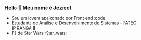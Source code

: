 ### Hello 👋 Meu nome é Jezreel  
 - Sou um jovem apaixonado por Front end :code:
 - Estudante de Análise e Desenvolvimento de Sistemas - FATEC IPIRANGA :book:
 - Fã de Star Wars :Star_wars:
<!--
**Je-12/je-12** is a ✨ _special_ ✨ repository because its `README.md` (this file) appears on your GitHub profile.

Here are some ideas to get you started:

- 🔭 I’m currently working on ...
- 🌱 I’m currently learning ...
- 👯 I’m looking to collaborate on ...
- 🤔 I’m looking for help with ...
- 💬 Ask me about ...
- 📫 How to reach me: ...
- 😄 Pronouns: ...
- ⚡ Fun fact: ...
-->
